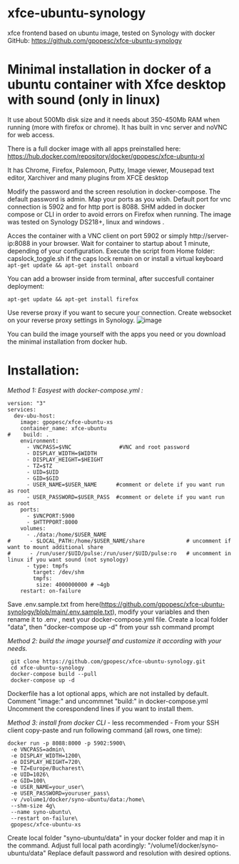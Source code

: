 # xfce-ubuntu-synology
xfce frontend based on ubuntu image, tested on Synology with docker
GitHub: https://github.com/gpopesc/xfce-ubuntu-synology

# Minimal installation in docker of a ubuntu container with Xfce desktop with sound (only in linux)

It use about 500Mb disk size and it needs about 350-450Mb RAM when running (more with firefox or chrome).
It has built in vnc server and noVNC for web access.

There is a full docker image with all apps preinstalled here: 
https://hub.docker.com/repository/docker/gpopesc/xfce-ubuntu-xl

It has Chrome, Firefox, Palemoon, Putty, Image viewer, Mousepad text editor, Xarchiver and many plugins from XFCE desktop

Modify the password and the screen resolution in docker-compose. The default password is admin.
Map your ports as you wish. Default port for vnc connection is 5902 and for http port is 8088.
SHM added in docker compose or CLI in order to avoid errors on Firefox when running.
The image was tested on Synology DS218+, linux and windows .

Acces the container with a VNC client on port 5902 or simply http://server-ip:8088 in your browser.
Wait for container to startup about 1 minute, depending of your configuration.
Execute the script from Home folder: capslock_toggle.sh if the caps lock remain on or install a virtual keyboard ``` apt-get update && apt-get install onboard ```

You can add a browser inside from terminal, after succesfull container deployment:
```
apt-get update && apt-get install firefox
```

Use reverse proxy if you want to secure your connection. Create websocket on your reverse proxy settings in Synology.
![image](https://user-images.githubusercontent.com/11590919/124982716-b4741500-e03f-11eb-968d-99a0c4ae46f7.png)


You can build the image yourself with the apps you need or you download the minimal installation from docker hub.

# Installation: 

*Method 1: Easyest with docker-compose.yml :*

```
version: "3"
services:
  dev-ubu-host:
    image: gpopesc/xfce-ubuntu-xs
    container_name: xfce-ubuntu
#    build: .
    environment:
      - VNCPASS=$VNC               #VNC and root password
      - DISPLAY_WIDTH=$WIDTH
      - DISPLAY_HEIGHT=$HEIGHT
      - TZ=$TZ
      - UID=$UID
      - GID=$GID
      - USER_NAME=$USER_NAME      #comment or delete if you want run as root
      - USER_PASSWORD=$USER_PASS  #comment or delete if you want run as root
    ports:
      - $VNCPORT:5900   
      - $HTTPPORT:8000
    volumes:
      - ./data:/home/$USER_NAME
#      - $LOCAL_PATH:/home/$USER_NAME/share             # uncomment if want to mount additional share
#      - /run/user/$UID/pulse:/run/user/$UID/pulse:ro   # uncomment in linux if you want sound (not synology)
      - type: tmpfs
        target: /dev/shm
        tmpfs:
         size: 4000000000 # ~4gb
    restart: on-failure
```
Save .env.sample.txt from here(https://github.com/gpopesc/xfce-ubuntu-synology/blob/main/.env.sample.txt), modify your variables  and then rename it to .env  , next your docker-compose.yml file.
Create a local folder "data", then "docker-compose up -d" from your ssh command prompt


*Method 2: build the image yourself and customize it according with your needs.*

```
 git clone https://github.com/gpopesc/xfce-ubuntu-synology.git
 cd xfce-ubuntu-synology
 docker-compose build --pull
 docker-compose up -d
 ```


Dockerfile has a lot optional apps, which are not installed by default.
Comment "image:" and uncommnet "build:" in docker-compose.yml
Uncomment the corespondend lines if you want to install them.



*Method 3: install from docker CLI* - less recommended -
From your SSH client copy-paste and run following command (all rows, one time):

```
docker run -p 8088:8000 -p 5902:5900\
 -e VNCPASS=admin\
 -e DISPLAY_WIDTH=1200\
 -e DISPLAY_HEIGHT=720\
 -e TZ=Europe/Bucharest\
 -e UID=1026\
 -e GID=100\
 -e USER_NAME=your_user\
 -e USER_PASSWORD=youruser_pass\
 -v /volume1/docker/syno-ubuntu/data:/home\
 --shm-size 4g\
 --name syno-ubuntu\
 --restart on-failure\
 gpopesc/xfce-ubuntu-xs
```
Create local folder "syno-ubuntu/data" in your docker folder and map it in the command. Adjust full local path acordingly: "/volume1/docker/syno-ubuntu/data"
Replace default password and resolution with desired options.
